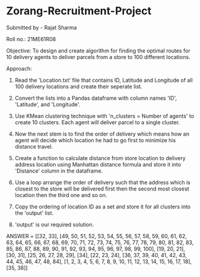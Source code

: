 # Zorang-Recruitment-Project
Submitted by - Rajat Sharma

Roll no.: 21ME61R08

Objective: To design and create algorithm for finding the optimal routes for 10 delivery agents to deliver parcels from a store to 100 different locations.

Approach:

1. Read the 'Location.txt' file that contains ID, Latitude and Longitude of all 100 delivery locations and create their seperate list.

2. Convert the lists into a Pandas dataframe with column names 'ID', 'Latitude', and 'Longitude'.

3. Use KMean clustering technique with 'n_clusters = Number of agents' to create 10 clusters. Each agent will deliver parcel to a single cluster.

4. Now the next stem is to find the order of delivery which means how an agent will decide which location he had to go first to minimize his distance travel.

5. Create a function to calculate distance from store location to delivery address location using Manhattan distance formula and store it into 'Distance' column in the dataframe.

6. Use a loop arrange the order of delivery such that the address which is closest to the store will be delivered first then the second most closest location then the third one and so on.

7. Copy the ordering of location ID as a set and store it for all clusters into the 'output' list.

8. 'output' is our required solution.

ANSWER = [[32, 33], [49, 50, 51, 52, 53, 54, 55, 56, 57, 58, 59, 60, 61, 62, 63, 64, 65, 66, 67, 68, 69, 70, 71, 72, 73, 74, 75, 76, 77, 78, 79, 80, 81, 82, 83, 85, 86, 87, 88, 89, 90, 91, 92, 93, 94, 95, 96, 97, 98, 99, 100], [19, 20, 21], [30, 31], [25, 26, 27, 28, 29], [34], [22, 23, 24], [36, 37, 39, 40, 41, 42, 43, 44, 45, 46, 47, 48, 84], [1, 2, 3, 4, 5, 6, 7, 8, 9, 10, 11, 12, 13, 14, 15, 16, 17, 18], [35, 38]]
